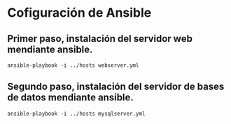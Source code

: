 # Cofiguración de Ansible

## Primer paso, instalación del servidor web mendiante ansible.
```
ansible-playbook -i ../hosts webserver.yml
```
## Segundo paso, instalación del servidor de bases de datos mendiante ansible.
```
ansible-playbook -i ../hosts mysqlserver.yml
```

